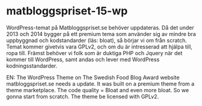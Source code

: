 matbloggspriset-15-wp
=====================

WordPress-temat på Matbloggspriset.se behöver uppdateras. Då det under 2013 och 2014 bygger på ett premium tema som använder sig av mindre bra uppbyggnad och kodstandarder (läs: bloat), så börjar vi om från scratch. Temat kommer givetvis vara GPLv2, och om du är intresserad att hjälpa till, ropa till. Främst behöver vi folk som är duktiga PHP och Jquery när det kommer till WordPress, samt andas och lever med WordPress kodningsstandarder.

EN: The WordPress Theme on The Swedish Food Blog Award website matbloggspriset.se needs a update. It was built on a premium theme from a theme marketplace. The code quality = Bloat and even more bloat. So we gonna start from scratch. The theme be licensed with GPLv2.  
